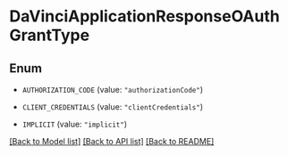 # DaVinciApplicationResponseOAuthGrantType

## Enum


* `AUTHORIZATION_CODE` (value: `"authorizationCode"`)

* `CLIENT_CREDENTIALS` (value: `"clientCredentials"`)

* `IMPLICIT` (value: `"implicit"`)


[[Back to Model list]](../README.md#documentation-for-models) [[Back to API list]](../README.md#documentation-for-api-endpoints) [[Back to README]](../README.md)



